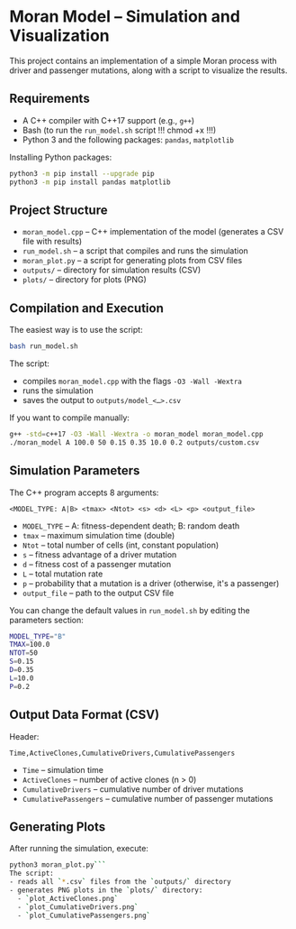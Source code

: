 # Moran Model – Simulation and Visualization

This project contains an implementation of a simple Moran process with driver and passenger mutations, along with a script to visualize the results.

## Requirements

- A C++ compiler with C++17 support (e.g., `g++`)
- Bash (to run the `run_model.sh` script !!! chmod +x !!!)
- Python 3 and the following packages: `pandas`, `matplotlib`

Installing Python packages:
```bash
python3 -m pip install --upgrade pip
python3 -m pip install pandas matplotlib
```

## Project Structure

- `moran_model.cpp` – C++ implementation of the model (generates a CSV file with results)
- `run_model.sh` – a script that compiles and runs the simulation
- `moran_plot.py` – a script for generating plots from CSV files
- `outputs/` – directory for simulation results (CSV)
- `plots/` – directory for plots (PNG)

## Compilation and Execution

The easiest way is to use the script:
```bash
bash run_model.sh
```
The script:
- compiles `moran_model.cpp` with the flags `-O3 -Wall -Wextra`
- runs the simulation
- saves the output to `outputs/model_<…>.csv`

If you want to compile manually:
```bash
g++ -std=c++17 -O3 -Wall -Wextra -o moran_model moran_model.cpp
./moran_model A 100.0 50 0.15 0.35 10.0 0.2 outputs/custom.csv
```

## Simulation Parameters

The C++ program accepts 8 arguments:
```
<MODEL_TYPE: A|B> <tmax> <Ntot> <s> <d> <L> <p> <output_file>
```
- `MODEL_TYPE` – A: fitness-dependent death; B: random death
- `tmax` – maximum simulation time (double)
- `Ntot` – total number of cells (int, constant population)
- `s` – fitness advantage of a driver mutation
- `d` – fitness cost of a passenger mutation
- `L` – total mutation rate
- `p` – probability that a mutation is a driver (otherwise, it's a passenger)
- `output_file` – path to the output CSV file

You can change the default values in `run_model.sh` by editing the parameters section:
```bash
MODEL_TYPE="B"
TMAX=100.0
NTOT=50
S=0.15
D=0.35
L=10.0
P=0.2
```

## Output Data Format (CSV)

Header:
```
Time,ActiveClones,CumulativeDrivers,CumulativePassengers
```
- `Time` – simulation time
- `ActiveClones` – number of active clones (n > 0)
- `CumulativeDrivers` – cumulative number of driver mutations
- `CumulativePassengers` – cumulative number of passenger mutations

## Generating Plots

After running the simulation, execute:
```bash
python3 moran_plot.py```
The script:
- reads all `*.csv` files from the `outputs/` directory
- generates PNG plots in the `plots/` directory:
  - `plot_ActiveClones.png`
  - `plot_CumulativeDrivers.png`
  - `plot_CumulativePassengers.png`
